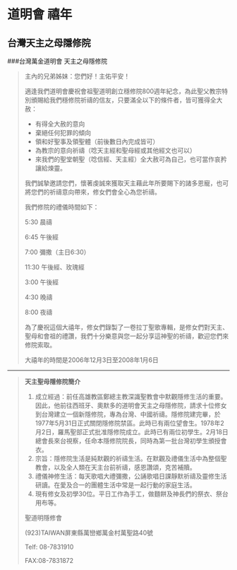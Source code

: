 道明會 禧年
=========
 台灣天主之母隱修院
-------
###台灣萬金道明會 天主之母隱修院
>
>主內的兄弟姊妹：您們好！主佑平安！
>
>適逢我們道明會慶祝會祖聖道明創立穩修院800週年紀念，為此聖父教宗特別頒賜給我們穩修院祈禱的信友，只要滿全以下的條件者，皆可獲得全大赦：
>
>+ 有得全大赦的意向
>+ 棄絕任何犯罪的傾向
>+ 領和好聖事及領聖體（前後數日內完成皆可）
>+ 為教宗的意向祈禱（唸天主經和聖母經或其他經文也可以）
>+ 來我們的聖堂朝聖（唸信經、天主經）全大赦可為自己，也可當作哀矜讓給煉靈。
>
>我們誠摯邀請您們，懷著虔誠來獲取天主藉此年所要賜下的諸多恩寵，也可將您們的祈禱意向帶來，修女們會全心為您祈禱。
>
>我們修院的禮儀時間如下：
>
>5:30    晨禱
>
>6:45    午後經
>
>7:00    彌撒（主日6:30）
>
>11:30    午後經、玫瑰經
>
>3:00    午後經
>
>4:30    晚禱
>
>8:00    夜禱
>
>為了慶祝這個大禧年，修女們錄製了一卷拉丁聖歌專輯，是修女們對天主、聖母和會祖的禮讚，我們十分樂意與您一起分享這神聖的祈禱，歡迎您們來修院索取。
>
>大禧年的時間是2006年12月3日至2008年1月6日
>
-----------------------------------------------------------------------
>**天主聖母隱修院簡介**
>
>1. 成立經過：前任高雄教區鄭總主教深識聖教會中默觀隱修生活的重要。因此，他前往西班牙、奧默多的道明會天主之母隱修院，請求十位修女到台灣建立一個新隱修院，專為台灣、中國祈禱。隱修院建完畢，於1977年5月31日正式關閉隱修院禁區。此時已有兩位望會生。1978年2月2日，羅馬聖部正式批准隱修院成立。此時已有兩位初學生。2月18日總會長來台視察，任命本隱修院院長，同時為第一批台灣初學生頒授會衣。
>2. 宗旨：隱修院生活是純默觀的祈禱生活。在默觀及禮儀生活中為整個聖教會，以及全人類在天主台前祈禱，感恩讚頌，克苦補贖。
>3. 禮儀神修生活：每天歌唱大禮彌撒，公誦歌唱日課靜默祈禱及靈修生活研讀。在愛及合一的團體生活中常是一起行動的家庭生活。
>4. 現有修女及初學30位。平日工作為手工，做麵餅及神長們的祭衣、祭台用布等。
>
>聖道明隱修會
>
>(923)TAIWAN屏東縣萬巒鄉萬金村萬聖路40號
>
>Telf: 08-7831910
>
>FAX:08-7831872